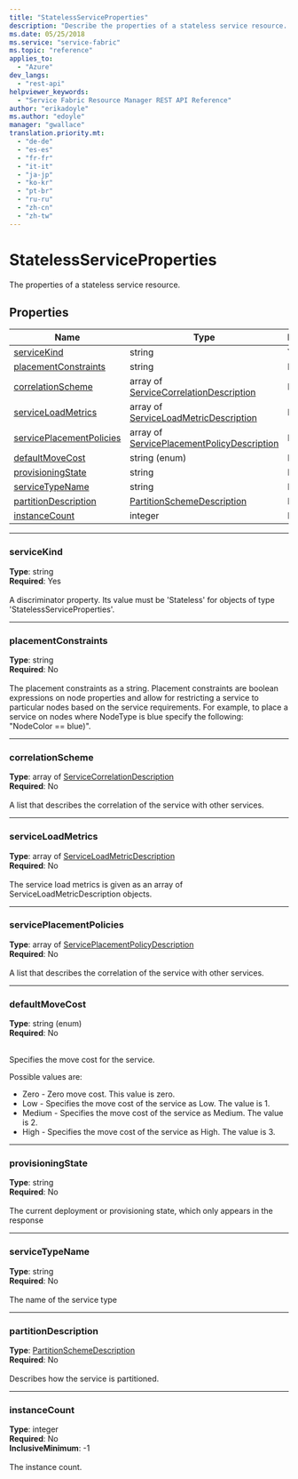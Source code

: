 ```yaml
---
title: "StatelessServiceProperties"
description: "Describe the properties of a stateless service resource. Properties Name and Type are listed in the following table."
ms.date: 05/25/2018
ms.service: "service-fabric"
ms.topic: "reference"
applies_to: 
  - "Azure"
dev_langs: 
  - "rest-api"
helpviewer_keywords: 
  - "Service Fabric Resource Manager REST API Reference"
author: "erikadoyle"
ms.author: "edoyle"
manager: "gwallace"
translation.priority.mt: 
  - "de-de"
  - "es-es"
  - "fr-fr"
  - "it-it"
  - "ja-jp"
  - "ko-kr"
  - "pt-br"
  - "ru-ru"
  - "zh-cn"
  - "zh-tw"
---
```

# StatelessServiceProperties

The properties of a stateless service resource.

## Properties
| Name | Type | Required |
| --- | --- | --- |
| [serviceKind](#servicekind) | string | Yes |
| [placementConstraints](#placementconstraints) | string | No |
| [correlationScheme](#correlationscheme) | array of [ServiceCorrelationDescription](sfrp-2017-07-01-preview-model-servicecorrelationdescription.md) | No |
| [serviceLoadMetrics](#serviceloadmetrics) | array of [ServiceLoadMetricDescription](sfrp-2017-07-01-preview-model-serviceloadmetricdescription.md) | No |
| [servicePlacementPolicies](#serviceplacementpolicies) | array of [ServicePlacementPolicyDescription](sfrp-2017-07-01-preview-model-serviceplacementpolicydescription.md) | No |
| [defaultMoveCost](#defaultmovecost) | string (enum) | No |
| [provisioningState](#provisioningstate) | string | No |
| [serviceTypeName](#servicetypename) | string | No |
| [partitionDescription](#partitiondescription) | [PartitionSchemeDescription](sfrp-2017-07-01-preview-model-partitionschemedescription.md) | No |
| [instanceCount](#instancecount) | integer | No |

____
### serviceKind
__Type__: string <br/>
__Required__: Yes <br/>
<br/>
A discriminator property. Its value must be 'Stateless' for objects of type 'StatelessServiceProperties'.

____
### placementConstraints
__Type__: string <br/>
__Required__: No<br/>
<br/>
The placement constraints as a string. Placement constraints are boolean expressions on node properties and allow for restricting a service to particular nodes based on the service requirements. For example, to place a service on nodes where NodeType is blue specify the following: "NodeColor == blue)".

____
### correlationScheme
__Type__: array of [ServiceCorrelationDescription](sfrp-2017-07-01-preview-model-servicecorrelationdescription.md) <br/>
__Required__: No<br/>
<br/>
A list that describes the correlation of the service with other services.

____
### serviceLoadMetrics
__Type__: array of [ServiceLoadMetricDescription](sfrp-2017-07-01-preview-model-serviceloadmetricdescription.md) <br/>
__Required__: No<br/>
<br/>
The service load metrics is given as an array of ServiceLoadMetricDescription objects.

____
### servicePlacementPolicies
__Type__: array of [ServicePlacementPolicyDescription](sfrp-2017-07-01-preview-model-serviceplacementpolicydescription.md) <br/>
__Required__: No<br/>
<br/>
A list that describes the correlation of the service with other services.

____
### defaultMoveCost
__Type__: string (enum) <br/>
__Required__: No<br/>
<br/>


Specifies the move cost for the service.

Possible values are: 

  - Zero - Zero move cost. This value is zero.
  - Low - Specifies the move cost of the service as Low. The value is 1.
  - Medium - Specifies the move cost of the service as Medium. The value is 2.
  - High - Specifies the move cost of the service as High. The value is 3.



____
### provisioningState
__Type__: string <br/>
__Required__: No<br/>
<br/>
The current deployment or provisioning state, which only appears in the response

____
### serviceTypeName
__Type__: string <br/>
__Required__: No<br/>
<br/>
The name of the service type

____
### partitionDescription
__Type__: [PartitionSchemeDescription](sfrp-2017-07-01-preview-model-partitionschemedescription.md) <br/>
__Required__: No<br/>
<br/>
Describes how the service is partitioned.

____
### instanceCount
__Type__: integer <br/>
__Required__: No<br/>
__InclusiveMinimum__: -1 <br/>
<br/>
The instance count.
